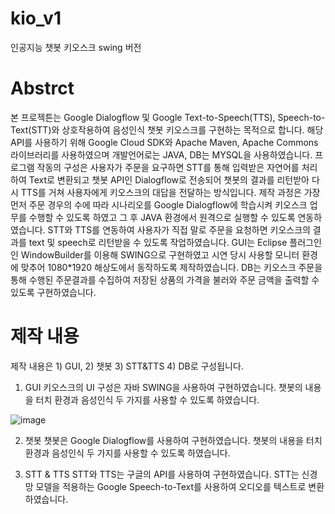 # kio_v1
인공지능 챗봇 키오스크 swing 버전

# Abstrct
본 프로젝튼는 Google Dialogflow 및 Google Text-to-Speech(TTS), Speech-to-Text(STT)와 상호작용하여
음성인식 챗봇 키오스크를 구현하는 목적으로 합니다. 해당 API를 사용하기 위해 Google Cloud SDK와 Apache Maven, Apache Commons 라이브러리를
사용하였으며 개발언어로는 JAVA, DB는 MYSQL을 사용하였습니다. 프로그램 작동의 구성은 사용자가 주문을 요구하면
STT를 통해 입력받은 자연어를 처리하여 Text로 변환되고 챗봇 API인 Dialogflow로 전송되어 챗봇의 결과를 리턴받아 다시 TTS를 거쳐
사용자에게 키오스크의 대답을 전달하는 방식입니다.
제작 과정은 가장 먼저 주문 경우의 수에 따라 시나리오를 Google Dialogflow에 학습시켜 키오스크 업무를 수행할 수 있도록 하였고
그 후 JAVA 환경에서 원격으로 실행할 수 있도록 연동하였습니다. STT와 TTS를 연동하여 사용자가 직접 말로 주문을 요청하면
키오스크의 결과를 text 및 speech로 리턴받을 수 있도록 작업하였습니다.
GUI는 Eclipse 플러그인인 WindowBuilder를 이용해 SWING으로 구현하였고 시연 당시 사용할 모니터 환경에 맞추어
1080*1920 해상도에서 동작하도록 제작하였습니다. DB는 키오스크 주문을 통해 수행된 주문결과를 수집하여 저장된 상품의 가격을 불러와
주문 금액을 출력할 수 있도록 구현하였습니다. 

# 제작 내용
제작 내용은 1) GUI, 2) 챗봇 3) STT&TTS 4) DB로 구성됩니다.

1) GUI 
키오스크의 UI 구성은 자바 SWING을 사용하여 구현하였습니다. 챗봇의 내용을 터치 환경과 음성인식 두 가지를 사용할 수 있도록 하였습니다. 

![image](https://user-images.githubusercontent.com/58428675/117418140-0de39900-af56-11eb-91b6-85fc79cc7463.png)

2) 챗봇 
챗봇은 Google Dialogflow를 사용하여 구현하였습니다. 챗봇의 내용을 터치 환경과 음성인식 두 가지를 사용할 수 있도록 하였습니다.

3) STT & TTS
STT와 TTS는 구글의 API를 사용하여 구현하였습니다. STT는 신경망 모델을 적용하는 Google Speech-to-Text를 사용하여 오디오를 텍스트로 
변환하였습니다.
